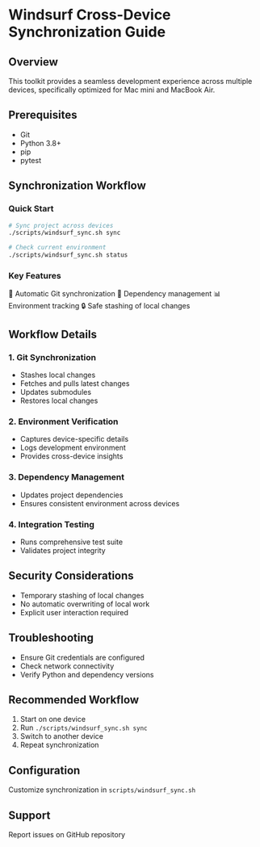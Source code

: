 # Windsurf Cross-Device Synchronization Guide

## Overview
This toolkit provides a seamless development experience across multiple devices, specifically optimized for Mac mini and MacBook Air.

## Prerequisites
- Git
- Python 3.8+
- pip
- pytest

## Synchronization Workflow

### Quick Start
```bash
# Sync project across devices
./scripts/windsurf_sync.sh sync

# Check current environment
./scripts/windsurf_sync.sh status
```

### Key Features
🔄 Automatic Git synchronization
🧪 Dependency management
📊 Environment tracking
🔒 Safe stashing of local changes

## Workflow Details

### 1. Git Synchronization
- Stashes local changes
- Fetches and pulls latest changes
- Updates submodules
- Restores local changes

### 2. Environment Verification
- Captures device-specific details
- Logs development environment
- Provides cross-device insights

### 3. Dependency Management
- Updates project dependencies
- Ensures consistent environment across devices

### 4. Integration Testing
- Runs comprehensive test suite
- Validates project integrity

## Security Considerations
- Temporary stashing of local changes
- No automatic overwriting of local work
- Explicit user interaction required

## Troubleshooting
- Ensure Git credentials are configured
- Check network connectivity
- Verify Python and dependency versions

## Recommended Workflow
1. Start on one device
2. Run `./scripts/windsurf_sync.sh sync`
3. Switch to another device
4. Repeat synchronization

## Configuration
Customize synchronization in `scripts/windsurf_sync.sh`

## Support
Report issues on GitHub repository
